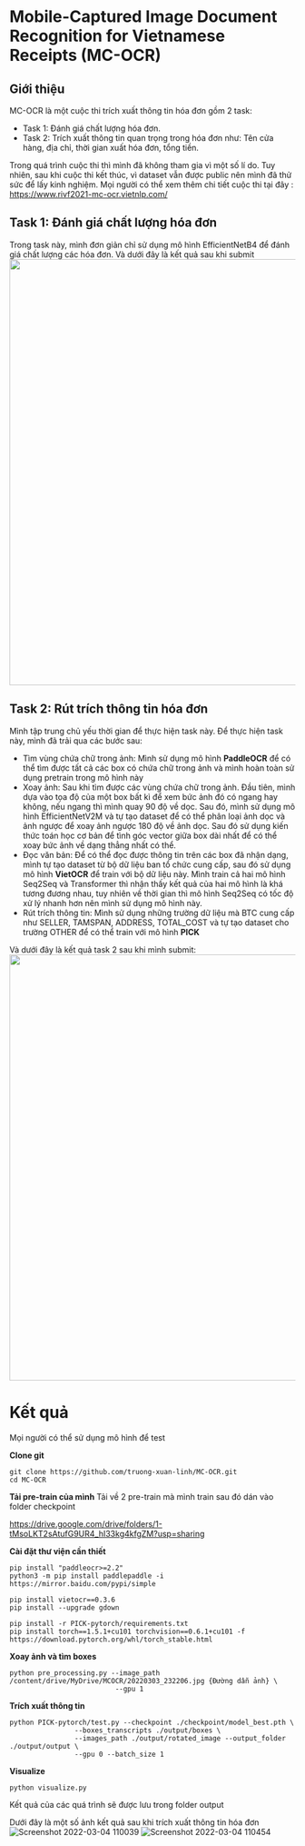# **Mobile-Captured Image Document Recognition for Vietnamese Receipts (MC-OCR)**
## **Giới thiệu**
MC-OCR là một cuộc thi trích xuất thông tin hóa đơn gồm 2 task:
* Task 1: Đánh giá chất lượng hóa đơn.
* Task 2: Trích xuất thông tin quan trọng trong hóa đơn như: Tên cửa hàng, địa chỉ, thời gian xuất hóa đơn, tổng tiền.

Trong quá trình cuộc thi thì mình đã không tham gia vì một số lí do. Tuy nhiên, sau khi cuộc thi kết thúc, vì dataset vẫn được public nên mình đã thử sức để lấy kinh nghiệm. Mọi người có thể xem thêm chi tiết cuộc thi tại đây : https://www.rivf2021-mc-ocr.vietnlp.com/
## **Task 1: Đánh giá chất lượng hóa đơn**
Trong task này, mình đơn giản chỉ sử dụng mô hình EfficientNetB4 để đánh giá chất lượng các hóa đơn. Và dưới đây là kết quả sau khi submit
<img src ="https://lh3.googleusercontent.com/B5nBPUkXUVySVNOku9v7bcXMkSEcf8HcSGtPmzWkE-gP8-sDVf0d0CFuJfSsIP0RjaJoBJXKAFODuirxUjArwqveg-Tgu7qMjbwZFdUK1ilhe9b9Ccz0qWGz04j71Wb0o2dWqBjLDjOqdF6EZad_OL1SEokNkhGtlRQeJYW9zFSrREekD5tgwa43akzbTf_KQ7Y61L7nLXx48JbD9vo-McFGylApBEFjMMZMnvjIvvx-U3PmJdQbYSrgQk7V6flGMy7ds92_f_Yrc4oJAmi-FUwjBimkxW8IaxaMth0UQy4oPGHLj5S-_YFsH6_GacVu6X-CsJQjgoCAm7LfsmMDKR37DtBcK6v2J6cx4ujZBsusOeed4-Nc42OyBFNPpeb2EAvQaYF8ScaR7-Ux2umRYMk0NbZ2fIfVEIoMrdZVq4Z-c8dI0pjQrDS6Wm23n223loPMqzIRKN1JexrvHx6xamQEM-O4eeUUDMWhMUM3Kftc51g21iht32rQtWevw3Rq45-IkSg7QBIzjumZtmBgtBbXo1a0VT_3MkJYbAKk-CafOoHpjV1w5fIfO3rWpsUJsvTqXggxyCckX7UXYOpS9_Ui1m_2IXwNI6rvNaCFLPPwO9WyJpcuHwSyDpYduKsAX_Ea2p0w7epq2oYq5xkFpUALn-UO4cdx84Z1ryjNKgSuc_hRgGM4cT8tYeB0Kf1-Ob_YFKkOL-xfkz-t-g=w1091-h357-no?authuser=0" width = "750"/>

## **Task 2: Rút trích thông tin hóa đơn**
Mình tập trung chủ yếu thời gian để thực hiện task này. Để thực hiện task này, mình đã trải qua các bước sau:
* Tìm vùng chứa chữ trong ảnh: Mình sử dụng mô hình **PaddleOCR** để có thể tìm được tất cả các box có chứa chữ trong ảnh và mình hoàn toàn sử dụng pretrain trong mô hình này 
* Xoay ảnh: Sau khi tìm được các vùng chứa chữ trong ảnh. Đầu tiên, mình dựa vào tọa độ của một box bất kì để xem bức ảnh đó có ngang hay không, nếu ngang thì mình quay 90 độ về dọc. Sau đó, mình sử dụng mô hình EfficientNetV2M và tự tạo dataset để có thể phân loại ảnh dọc và ảnh ngược để xoay ảnh ngược 180 độ về ảnh dọc. Sau đó sử dụng kiến thức toán học cơ bản để tình góc vector giữa box dài nhất để có thể xoay bức ảnh về dạng thẳng nhất có thể.
* Đọc văn bản: Để có thể đọc được thông tin trên các box đã nhận dạng, mình tự tạo dataset từ bộ dữ liệu ban tổ chức cung cấp, sau đó sử dụng mô hình **VietOCR** để train với bộ dữ liệu này. Mình train cả hai mô hình Seq2Seq và Transformer thì nhận thấy kết quả của hai mô hình là khá tương đương nhau, tuy nhiên về thời gian thì mô hình Seq2Seq có tốc độ xử lý nhanh hơn nên mình sử dụng mô hình này.
* Rút trích thông tin: Mình sử dụng những trường dữ liệu mà BTC cung cấp như SELLER, TAMSPAN, ADDRESS, TOTAL_COST và tự tạo dataset cho trường OTHER để có thể train với mô hình **PICK** 

Và dưới đây là kết quả task 2 sau khi mình submit:
<img src= "https://lh3.googleusercontent.com/xeEuoxEk-GbMnnQlryuHn8-M-yZcB0iOdf84WlPWY6pfB2pos86wawwfQR6-g3gI5BMzbWcazp1h7Bx_53B6vigMynfcambowQFvxefHUgwIBXHpJM35_MN8dazH4FkGErGmmN7VGAJcboadvE7E3Ep3P00nspyP8BBV2PVSTG0u7gJoIZcnJ_gU1yIhZGmSVFV-6iFKv1ko26k_a-kjwtnQ2G5WrQ6sbSCAvCjsIrEogSez0uJuxYsKTO6xavhBJaow8ZcOY6w6E72jvkkNJNNEnLRyXuMt--ZQCP6vw4DjMA9Vd0MJf0oTjg8tgfOsg4bdJ-ySf9XlcUODGcFHW79EC_BoGH6LDlQxrNfJKGbviCjIzJvPer9BPEj8vbwjtOD4PZG1ioyc4AjVTaBHPPctboR6RCGTcTfLvA9paKLWSnFYaMYa6wCEg4ujMMvuOlVGLl8Hib_eZwQx9WwRsDrR-2h_G4p-BsrGGhLBbJ9SaGFBnVwcvvVrcqIXdVMKDz7zq4lqO7103Ep8zdXEfL8TfVwfK_ByTwzTbz80ZEOJhMsKzYEavp1qamRyqy9x2I3BBg52qrf51daTulZl673ORzgBrpU7eeY5Zga28MEzpC_pE0mCCYGfXs-ss6YWJeRflHnfep9MMqu7DuU9QUf_ipDs12FutQEM2gr2X6yG0fI_l75YfS7G4ErjSy7Qe6hCjMTm6XXhPOsSyQ=w1090-h361-no?authuser=0" width = "750" />

# **Kết quả**
Mọi người có thể sử dụng mô hình để test

**Clone git**
```
git clone https://github.com/truong-xuan-linh/MC-OCR.git
cd MC-OCR
```

**Tải pre-train của mình**
Tải về 2 pre-train mà mình train sau đó dán vào folder checkpoint

https://drive.google.com/drive/folders/1-tMsoLKT2sAtufG9UR4_hI33kg4kfgZM?usp=sharing 

**Cài đặt thư viện cần thiết**
```
pip install "paddleocr>=2.2"
python3 -m pip install paddlepaddle -i https://mirror.baidu.com/pypi/simple
```
```
pip install vietocr==0.3.6
pip install --upgrade gdown
```
```
pip install -r PICK-pytorch/requirements.txt
pip install torch==1.5.1+cu101 torchvision==0.6.1+cu101 -f https://download.pytorch.org/whl/torch_stable.html
```

**Xoay ảnh và tìm boxes**
```
python pre_processing.py --image_path /content/drive/MyDrive/MCOCR/20220303_232206.jpg {Đường dẫn ảnh} \
                          --gpu 1   
```

**Trích xuất thông tin**
```
python PICK-pytorch/test.py --checkpoint ./checkpoint/model_best.pth \
                --boxes_transcripts ./output/boxes \
                --images_path ./output/rotated_image --output_folder ./output/output \
                --gpu 0 --batch_size 1
```

**Visualize**
```
python visualize.py
```

Kết quả của các quá trình sẽ được lưu trong folder output

Dưới đây là một số ảnh kết quả sau khi trích xuất thông tin hóa đơn
![Screenshot 2022-03-04 110039](https://user-images.githubusercontent.com/79902816/156696999-d42ca555-1d48-4bcb-97a3-7086e2f27b40.png)
![Screenshot 2022-03-04 110454](https://user-images.githubusercontent.com/79902816/156697352-4ed7fdf7-5c88-4b11-8f26-5c948aeb77e3.png)

                
